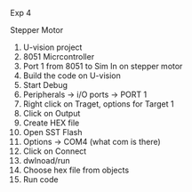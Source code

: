 Exp 4

Stepper Motor

1. U-vision project
2. 8051 Micrcontroller
3. Port 1 from 8051 to Sim In on stepper motor
4.  Build the code on U-vision
5.  Start Debug
6.  Peripherals -> i/O ports -> PORT 1
7.  Right click on Traget, options for Target 1
8.  Click on Output
9.  Create HEX file
10.  Open SST Flash
11.  Options -> COM4 (what com is there)
12.  Click on Connect
13.  dwlnoad/run
14.  Choose hex file from objects
15.  Run code
